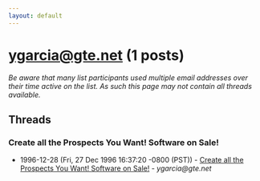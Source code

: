 ```yaml
---
layout: default
---
```


# ygarcia@gte.net (1 posts)

_Be aware that many list participants used multiple email addresses over their time active on the list. As such this page may not contain all threads available._

## Threads

### Create all the Prospects You Want!  Software on Sale!
+ 1996-12-28 (Fri, 27 Dec 1996 16:37:20 -0800 (PST)) - [Create all the Prospects You Want!  Software on Sale!](/archive/1996/12/0f49807b6b761b031105dea097c31913835750c2e50bad7ffaf930d4b3b4cbf9) - _ygarcia@gte.net_

